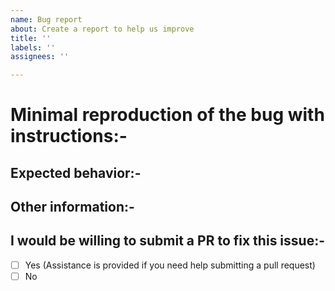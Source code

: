 ```yaml
---
name: Bug report
about: Create a report to help us improve
title: ''
labels: ''
assignees: ''

---
```


<!--

* Please fill out this template with all the relevant information so we can
  understand what's going on and fix the issue. We appreciate bugs filed and PRs
  submitted!

* Please make sure that you are familiar with and follow the Code of Conduct for
  this project (found in the CODE_OF_CONDUCT.md file).

-->

# Minimal reproduction of the bug with instructions:-

## Expected behavior:-

## Other information:-

## I would be willing to submit a PR to fix this issue:-

- [ ] Yes (Assistance is provided if you need help submitting a pull request)  
- [ ] No

<!--

If you are willing to submit a PR but are a bit unsure, feel free to check out the [Contributors Guide](CONTRIBUTING.md) for useful tips and hints that help you get started.

-->

